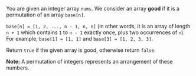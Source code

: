 You are given an integer array `nums`. We consider an array **good** if it is a permutation of an array `base[n]`.

`base[n] = [1, 2, ..., n - 1, n, n]` (in other words, it is an array of length `n + 1` which contains `1` to `n - 1` exactly once, plus two occurrences of `n`). For example, `base[1] = [1, 1]` and `base[3] = [1, 2, 3, 3]`.

Return `true` if the given array is good, otherwise return `false`.

**Note:** A permutation of integers represents an arrangement of these numbers.